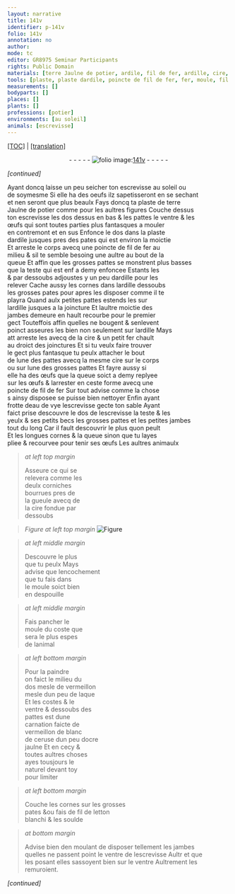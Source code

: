 ```yaml
---
layout: narrative
title: 141v
identifier: p-141v
folio: 141v
annotation: no
author:
mode: tc
editor: GR8975 Seminar Participants
rights: Public Domain
materials: [terre Jaulne de potier, ardile, fil de fer, ardille, cire, fer, eau de vye, escrevisse, vermeillon, laque, blanc de ceruse, ocre jaulne, fil de letton, soulde]
tools: [plaste, plaste dardile, poincte de fil de fer, fer, moule, fil de letton]
measurements: []
bodyparts: []
places: []
plants: []
professions: [potier]
environments: [au soleil]
animals: [escrevisse]
---
```


<p><a href="{{ site.baseurl }}/diplomatic/">[TOC]</a> | <a href="{{ site.baseurl }}/texts/p-141v_tl/" target="_blank">[translation]</a></p><div class="folio" align="center">- - - - - <a href="http://gallica.bnf.fr/ark:/12148/btv1b10500001g/f288.image" target="_blank"><img src="https://cu-mkp.github.io/2017-workshop-edition/assets/photo-icon.png" alt="folio image: " style="display:inline-block; margin-bottom:-3px;"/>141v</a> - - - - - </div>  
 
*[continued]*
  
 Ayant doncq laisse un peu seicher ton <span class="al">escrevisse</span> <span class="env">au soleil</span> ou<br/> de soymesme Si elle ha des oeufs ilz sapetisseront en se secha<span class="exp">n</span>t<br/> et nen seront que plus beaulx Fays doncq ta <span class="tl">plaste</span> de <span class="m">terre<br/> Jaulne de <span class="pro">potier</span></span> co<span class="exp">mm</span>e pour les aultres figures Couche dessus<br/> ton <span class="al">escrevisse</span> le<span class="del">s</span> dos <span class="del">dessus</span> <span class="add">en bas</span> & les pattes le ventre & les<br/> œufs qui sont toutes parties plus fantasques a mouler<br/> en contremont et en sus Enfonce le dos dans la <span class="tl">plaste<br/> d<span class="m">ardile</span></span> jusques pres des pates qui est environ la moictie<br/> Et arreste le corps avecq une <span class="tl">poincte de <span class="m">fil de fer</span></span> au<br/> milieu & sil te semble besoing une aultre au bout de la<br/> queue Et affin que les <span class="add">grosses</span> pattes se monstrent plus basses<br/> que la teste qui est <span class="del">enf</span> a demy enfoncee Estants les<br/> & par dessoubs adjoustes y un peu d<span class="m">ardille</span> pour les<br/> relever Cache aussy les cornes dans l<span class="m">ardille</span> dessoubs<br/> les grosses pates pour apres les disposer co<span class="exp">mm</span>e il te<br/> playra Quand aulx petites pattes estends les sur<br/> l<span class="m">ardille</span> jusques a la joincture Et laultre moictie des<br/> jambes demeure en hault recourbe pour le premier<br/> gect Touteffois affin quelles ne bougent & senlevent<br/> poinct asseures les bien non seulement sur l<span class="m">ardille</span> Mays<br/> <span class="del">att</span> arreste les avecq de la <span class="m">cire</span> & un petit <span class="tl"><span class="m">fer</span></span> chault<br/> au droict des joinctures Et si tu veulx faire trouver<br/> le gect plus fantasque tu peulx attacher le bout<br/> de lune des pattes avecq la mesme <span class="m">cire</span> sur le corps<br/> ou sur lune des grosses pattes Et fayre aussy si<br/> elle ha des œufs que la queue soict a demy replyee<br/> sur les œufs & larrester en ceste forme avecq une<br/> <span class="tl">poincte de <span class="m">fil de fer</span></span> Sur tout advise comme la chose<br/> <span class="del">s</span> ainsy disposee se puisse bien nettoyer Enfin ayant<br/> frotte d<span class="m">eau de vye</span> l<span class="al">escrevisse</span> gecte ton sable Ayant<br/> faict prise descouvre le dos de l<span class="m">escrevisse</span> la teste & les<br/> yeulx & ses petits becs les grosses pattes et les petites jambes<br/> tout du long Car il fault descouvrir le plus quon peult<br/> Et les longues cornes & la queue sinon que tu layes<br/> pliee & recourvee pour tenir ses œufs Les aultres animaulx 
 
> *at left top margin*
> 
> 
>   Asseure ce qui se<br/> relevera co<span class="exp">mm</span>e les<br/> deulx corniches<br/> bourrues pres de<br/> la gueule avecq de<br/> la <span class="m">cire</span> fondue par<br/> dessoubs 
 
> *Figure*
> *at left top margin*
> <a href="https://drive.google.com/open?id=0B9-oNrvWdlO5R0NIbHoyNTNQRlk" target="_blank"><img src="https://cu-mkp.github.io/GR8975-edition/assets/photo-icon.png" alt="Figure" style="display:inline-block; margin-bottom:-3px;"/></a>
 
> *at left middle margin*
> 
> 
>   Descouvre le plus<br/> que tu peulx Mays<br/> advise que lencochement<br/> que tu fais dans<br/> le <span class="tl">moule</span> soict bien<br/> en despouille 
 
> *at left middle margin*
> 
> 
>   Fais pancher le<br/> <span class="tl">moule</span> du coste que<br/> sera le plus espes<br/> de lanimal 
 
> *at left bottom margin*
> 
> 
>   Pour la paindre<br/> on faict le milieu du<br/> dos <span class="del">mesle</span> de <span class="m">vermeillon</span><br/> mesle dun peu de <span class="m">laque</span><br/> Et les costes & le<br/> ventre & dessoubs des<br/> pattes est dune<br/> carnation faicte de<br/> <span class="m">vermeillon</span> de <span class="m">blanc<br/> de ceruse</span> dun peu d<span class="m">ocre<br/> jaulne</span> Et en cecy &<br/> toutes aultres choses<br/> ayes tousjours le<br/> naturel devant toy<br/> pour limiter 
 
> *at left bottom margin*
> 
> 
>   Couche les cornes sur les grosses<br/> pates <span class="del">&</span>ou fais de <span class="tl"><span class="m">fil de letton</span></span><br/> blanchi & les <span class="m">soulde</span> 
 
> *at bottom margin*
> 
> 
>   Advise bien <span class="del">d</span>en moulant de disposer tellement les jambes<br/> quelles ne passent point le ventre de l<span class="al">escrevisse</span> <span class="del">Aultr</span> et que<br/> les posant elles sassoyent bien sur le ventre Aultrement les<br/> <span class="ill"></span> remuroient.
 
*[continued]*
 
